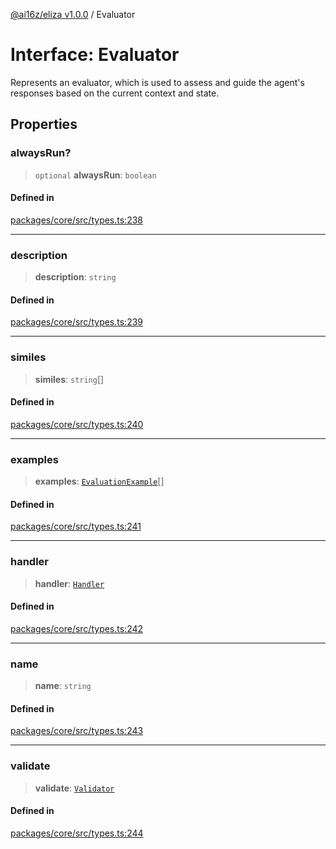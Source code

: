[@ai16z/eliza v1.0.0](../index.md) / Evaluator

# Interface: Evaluator

Represents an evaluator, which is used to assess and guide the agent's responses based on the current context and state.

## Properties

### alwaysRun?

> `optional` **alwaysRun**: `boolean`

#### Defined in

[packages/core/src/types.ts:238](https://github.com/ai16z/eliza/blob/main/packages/core/src/types.ts#L238)

---

### description

> **description**: `string`

#### Defined in

[packages/core/src/types.ts:239](https://github.com/ai16z/eliza/blob/main/packages/core/src/types.ts#L239)

---

### similes

> **similes**: `string`[]

#### Defined in

[packages/core/src/types.ts:240](https://github.com/ai16z/eliza/blob/main/packages/core/src/types.ts#L240)

---

### examples

> **examples**: [`EvaluationExample`](EvaluationExample.md)[]

#### Defined in

[packages/core/src/types.ts:241](https://github.com/ai16z/eliza/blob/main/packages/core/src/types.ts#L241)

---

### handler

> **handler**: [`Handler`](../type-aliases/Handler.md)

#### Defined in

[packages/core/src/types.ts:242](https://github.com/ai16z/eliza/blob/main/packages/core/src/types.ts#L242)

---

### name

> **name**: `string`

#### Defined in

[packages/core/src/types.ts:243](https://github.com/ai16z/eliza/blob/main/packages/core/src/types.ts#L243)

---

### validate

> **validate**: [`Validator`](../type-aliases/Validator.md)

#### Defined in

[packages/core/src/types.ts:244](https://github.com/ai16z/eliza/blob/main/packages/core/src/types.ts#L244)
